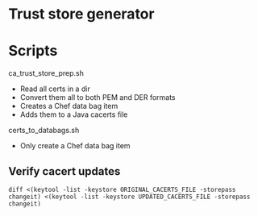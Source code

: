 # Trust store generator

# Scripts

ca_trust_store_prep.sh

- Read all certs in a dir
- Convert them all to both PEM and DER formats
- Creates a Chef data bag item
- Adds them to a Java cacerts file

certs_to_databags.sh

- Only create a Chef data bag item

## Verify cacert updates

```
diff <(keytool -list -keystore ORIGINAL_CACERTS_FILE -storepass changeit) <(keytool -list -keystore UPDATED_CACERTS_FILE -storepass changeit)
```

